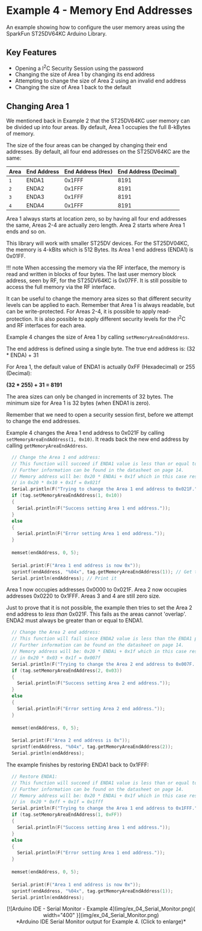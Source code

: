 # Example 4 - Memory End Addresses

An example showing how to configure the user memory areas using the SparkFun ST25DV64KC Arduino Library.

## Key Features

- Opening a I<sup>2</sup>C Security Session using the password
- Changing the size of Area 1 by changing its end address
- Attempting to change the size of Area 2 using an invalid end address
- Changing the size of Area 1 back to the default

## Changing Area 1

We mentioned back in Example 2 that the ST25DV64KC user memory can be divided up into four areas. By default, Area 1 occupies the full 8-kBytes of memory.

The size of the four areas can be changed by changing their end addresses. By default, all four end addresses on the ST25DV64KC are the same:

| Area | End Address | End Address (Hex) | End Address (Decimal) |
| :--- | :--- | :--- | :--- |
| `1` |  ENDA1 | 0x1FFF | 8191 |
| `2` |  ENDA2 | 0x1FFF | 8191 |
| `3` |  ENDA3 | 0x1FFF | 8191 |
| `4` |  ENDA4 | 0x1FFF | 8191 |

Area 1 always starts at location zero, so by having all four end addresses the same, Areas 2-4 are actually zero length. Area 2 starts where Area 1 ends and so on.

This library will work with smaller ST25DV devices. For the ST25DV04KC, the memory is 4-kBits which is 512 Bytes. Its Area 1 end address (ENDA1) is 0x01FF.

!!! note
    When accessing the memory via the RF interface, the memory is read and written in blocks of four bytes. The last user memory block address, seen by RF, for the ST25DV64KC is 0x07FF. It is still possible to access the full memory via the RF interface.

It can be useful to change the memory area sizes so that different security levels can be applied to each. Remember that Area 1 is always readable, but can be write-protected. For Areas 2-4, it is possible to apply read-protection. It is also possible to apply different security levels for the I<sup>2</sup>C and RF interfaces for each area.

Example 4 changes the size of Area 1 by calling ```setMemoryAreaEndAddress```.

The end address is defined using a single byte. The true end address is: (32 * ENDA) + 31

For Area 1, the default value of ENDA1 is actually 0xFF (Hexadecimal) or 255 (Decimal):

<b>(32 * 255) + 31 = 8191</b>

The area sizes can only be changed in increments of 32 bytes. The minimum size for Area 1 is 32 bytes (when ENDA1 is zero).

Remember that we need to open a security session first, before we attempt to change the end addresses.

Example 4 changes the Area 1 end address to 0x021F by calling ```setMemoryAreaEndAddress(1, 0x10)```. It reads back the new end address by calling ```getMemoryAreaEndAddress```.

```C++
  // Change the Area 1 end address:
  // This function will succeed if ENDA1 value is less than or equal to ENDA2 and ENDA3.
  // Further information can be found in the datasheet on page 14.
  // Memory address will be: 0x20 * ENDAi + 0x1f which in this case results
  // in 0x20 * 0x10 + 0x1f = 0x021f
  Serial.println(F("Trying to change the Area 1 end address to 0x021F."));
  if (tag.setMemoryAreaEndAddress(1, 0x10))
  {
    Serial.println(F("Success setting Area 1 end address."));
  }
  else
  {
    Serial.println(F("Error setting Area 1 end address."));
  }

  memset(endAddress, 0, 5);
  
  Serial.print(F("Area 1 end address is now 0x"));
  sprintf(endAddress, "%04x", tag.getMemoryAreaEndAddress(1)); // Get the area 1 end address. Print it into endAddress in HEX format
  Serial.println(endAddress); // Print it
```

Area 1 now occupies addresses 0x0000 to 0x021F. Area 2 now occupies addresses 0x0220 to 0x1FFF. Areas 3 and 4 are still zero size.

Just to prove that it is not possible, the example then tries to set the Area 2 end address to _less than_ 0x021F. This fails as the areas cannot 'overlap'.
ENDA2 must always be greater than or equal to ENDA1.

```C++
  // Change the Area 2 end address:
  // This function will fail since ENDA2 value is less than the ENDA1 programmed above.
  // Further information can be found on the datasheet on page 14.
  // Memory address will be: 0x20 * ENDAi + 0x1f which in this case results
  // in 0x20 * 0x03 + 0x1f = 0x007f
  Serial.println(F("Trying to change the Area 2 end address to 0x007F. (This will fail!)"));
  if (tag.setMemoryAreaEndAddress(2, 0x03))
  {
    Serial.println(F("Success setting Area 2 end address."));
  }
  else
  {
    Serial.println(F("Error setting Area 2 end address."));
  }

  memset(endAddress, 0, 5);
  
  Serial.print(F("Area 2 end address is 0x"));
  sprintf(endAddress, "%04x", tag.getMemoryAreaEndAddress(2));
  Serial.println(endAddress);
```

The example finishes by restoring ENDA1 back to 0x1FFF:

```C++
  // Restore ENDA1:
  // This function will succeed if ENDA1 value is less than or equal to ENDA2 and ENDA3.
  // Further information can be found on the datasheet on page 14.
  // Memory address will be: 0x20 * ENDAi + 0x1f which in this case results
  // in  0x20 * 0xff + 0x1f = 0x1fff
  Serial.println(F("Trying to change the Area 1 end address to 0x1FFF."));
  if (tag.setMemoryAreaEndAddress(1, 0xFF))
  {
    Serial.println(F("Success setting Area 1 end address."));
  }
  else
  {
    Serial.println(F("Error setting Area 1 end address."));
  }
  
  memset(endAddress, 0, 5);
  
  Serial.print(F("Area 1 end address is now 0x"));
  sprintf(endAddress, "%04x", tag.getMemoryAreaEndAddress(1));
  Serial.println(endAddress);
```

<center>
[![Arduino IDE - Serial Monitor - Example 4](img/ex_04_Serial_Monitor.png){ width="400" }](img/ex_04_Serial_Monitor.png)<br>
*Arduino IDE Serial Monitor output for Example 4. (Click to enlarge)*
</center>
